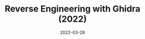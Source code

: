 ---
title: Reverse Engineering with Ghidra (2022)
date: 2022-03-28
showDateUpdated: false
tags: [MonSec, reversing, Ghidra, C, Go, Kali, Linux, YouTube]
externalUrl: https://youtu.be/893L13SxDUg
build: {render: never}
xml: false
---